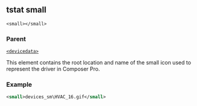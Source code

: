 ## tstat small

`<small></small>`


### Parent

[`<devicedata>`][1]


This element contains the root location and name of the small icon used to represent the driver in Composer Pro.


### Example

```xml
<small>devices_sm\HVAC_16.gif</small>
```



[1]:	https://snap-one.github.io/docs-driverworks-xml/#devicedata